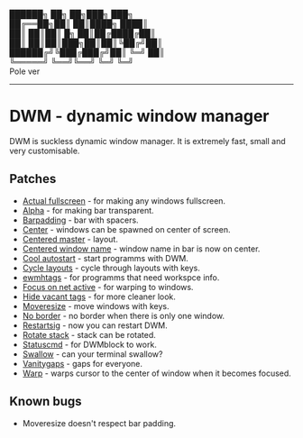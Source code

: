  ██████╗ ██╗    ██╗███╗   ███╗ \
 ██╔══██╗██║    ██║████╗ ████║ \
 ██║  ██║██║ █╗ ██║██╔████╔██║ \
 ██║  ██║██║███╗██║██║╚██╔╝██║ \
 ██████╔╝╚███╔███╔╝██║ ╚═╝ ██║ \
 ╚═════╝  ╚══╝╚══╝ ╚═╝     ╚═╝ \
          Pole ver

---

# DWM - dynamic window manager

DWM is suckless dynamic window manager. It is extremely fast, small and very customisable.

## Patches

- [Actual fullscreen](https://dwm.suckless.org/patches/actualfullscreen/) - for making any windows fullscreen.
- [Alpha](https://dwm.suckless.org/patches/alpha/) - for making bar transparent.
- [Barpadding](https://dwm.suckless.org/patches/barpadding/) - bar with spacers.
- [Center](https://dwm.suckless.org/patches/center/) - windows can be spawned on center of screen.
- [Centered master](https://dwm.suckless.org/patches/centeredmaster/) - layout.
- [Centered window name](https://dwm.suckless.org/patches/centeredwindowname/) - window name in bar is now on center.
- [Cool autostart](https://dwm.suckless.org/patches/cool_autostart/) - start programms with DWM.
- [Cycle layouts](https://dwm.suckless.org/patches/cyclelayouts/) - cycle through layouts with keys.
- [ewmhtags](https://dwm.suckless.org/patches/ewmhtags/) - for programms that need workspce info.
- [Focus on net active](https://dwm.suckless.org/patches/focusonnetactive/) - for warping to windows.
- [Hide vacant tags](https://dwm.suckless.org/patches/hide_vacant_tags/) - for more cleaner look.
- [Moveresize](https://dwm.suckless.org/patches/moveresize/) - move windows with keys.
- [No border](https://dwm.suckless.org/patches/noborder/) - no border when there is only one window.
- [Restartsig](https://dwm.suckless.org/patches/restartsig/) - now you can restart DWM.
- [Rotate stack](https://dwm.suckless.org/patches/rotatestack/) - stack can be rotated.
- [Statuscmd](https://dwm.suckless.org/patches/statuscmd/) - for DWMblock to work.
- [Swallow](https://dwm.suckless.org/patches/swallow/) - can your terminal swallow?
- [Vanitygaps](https://dwm.suckless.org/patches/vanitygaps/) - gaps for everyone. 
- [Warp](https://dwm.suckless.org/patches/warp/) - warps cursor to the center of window when it becomes focused.

## Known bugs

- Moveresize doesn't respect bar padding.
